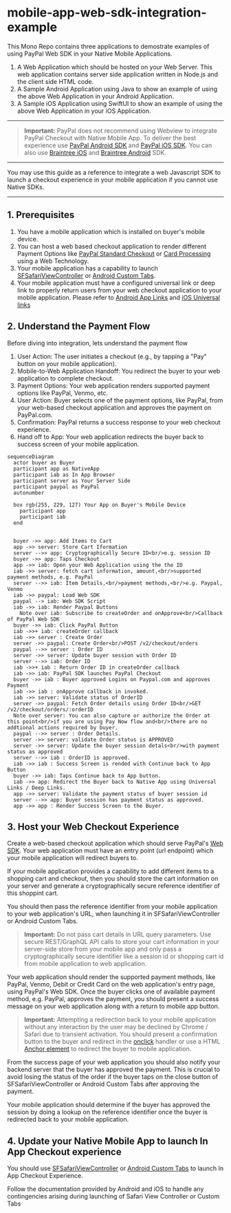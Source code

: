 # mobile-app-web-sdk-integration-example

This Mono Repo contains three applications to demostrate examples of using PayPal Web SDK in your Native Mobile Applications. 
1. A Web Application which should be hosted on your Web Server. This web application contains server side application written in Node.js and the client side HTML code.
2. A Sample Android Application using Java to show an example of using the above Web Application in your Android Application.
3. A Sample iOS Application using SwiftUI to show an example of using the above Web Application in your iOS Application.

------------------------------------------------------

> **Important:** PayPal does not recommend using Webview to integrate PayPal Checkout with Native Mobile App. To deliver the best experience use [PayPal Android SDK](https://developer.paypal.com/docs/checkout/advanced/android/) and [PayPal iOS SDK](https://developer.paypal.com/docs/checkout/advanced/ios/). You can also use [Braintree iOS](https://developer.paypal.com/braintree/docs/guides/client-sdk/setup/ios/v5) and  [Braintree Android](https://developer.paypal.com/braintree/docs/guides/client-sdk/setup/android/v3) SDK.


------------------------------------------------------

You may use this guide as a reference to integrate a web Javascript SDK to launch a checkout experience in your mobile application if you cannot use Native SDKs. 


------------------------------------------------------

## 1. Prerequisites
1. You have a mobile application which is installed on buyer's mobile device.
2. You can host a web based checkout application to render different Payment Options like [PayPal Standard Checkout](https://developer.paypal.com/studio/checkout/standard) or [Card Processing](https://developer.paypal.com/studio/checkout/advanced) using a Web Technology.
2. Your mobile application has a capability to launch [SFSafariViewController](https://developer.apple.com/documentation/safariservices/sfsafariviewcontroller) or [Android Custom Tabs](https://developer.chrome.com/docs/android/custom-tabs).
3. Your mobile application must have a configured universal link or deep link to properly return users from your web checkout application to your mobile application. Please refer to [Android App Links](https://developer.android.com/training/app-links) and [iOS Universal links](https://developer.apple.com/ios/universal-links/)

## 2. Understand the Payment Flow
Before diving into integration, lets understand the payment flow

1. User Action: The user initiates a checkout (e.g., by tapping a "Pay" button on your mobile application).
2. Mobile-to-Web Application Handoff: You redirect the buyer to your web application to complete checkout. 
3. Payment Options: Your web application renders supported payment options like PayPal, Venmo, etc. 
4. User Action: Buyer selects one of the payment options, like PayPal, from your web-based checkout application and approves the payment on PayPal.com.
5. Confirmation: PayPal returns a success response to your web checkout experience.
6. Hand off to App: Your web application redirects the buyer back to success screen of your mobile application.

   
```mermaid
sequenceDiagram
  actor buyer as Buyer
  participant app as NativeApp
  participant iab as In App Browser
  participant server as Your Server Side
  participant paypal as PayPal
  autonumber

  box rgb(255, 229, 127) Your App on Buyer's Mobile Device
    participant app
    participant iab
  end


  buyer ->> app: Add Items to Cart
  app ->> server: Store Cart Iformation
  server -->> app: Cryptographically Secure ID<br/>e.g. session ID
  buyer ->> app: Taps Checkout
  app ->> iab: Open your Web Application using the the ID
  iab ->> server: fetch cart information, amount,<br/>supported payment methods, e.g. PayPal
  server -->> iab: Item Details,<br/>payment methods,<br/>e.g. Paypal, Venmo
  iab ->> paypal: Load Web SDK
  paypal --> iab: Web SDK Script
  iab ->> iab: Render Paypal Buttons
    Note over iab: Subscribe to createOrder and onApprove<br/>Callback of PayPal Web SDK
  buyer ->> iab: Click PayPal Button
  iab ->>+ iab: createOrder callback
  iab ->> server : Create Order
  server ->> paypal: Create Order<br/>POST /v2/checkout/orders
  paypal -->> server : Order ID
  server ->> server: Update buyer session with Order ID
  server -->> iab: Order ID
  iab ->>+ iab : Return Order ID in createOrder callback
  iab ->> iab: PayPal SDK launches PayPal Checkout
  buyer ->> iab : Buyer approved Logins on Paypal.com and approves Payment
  iab ->> iab : onApprove callback in invoked.
  iab ->> server: Validate status of OrderID
  server ->> paypal: Fetch Order details using Order ID<br/>GET /v2/checkout/orders/:orderID
  Note over server: You can also capture or authorize the Order at this point<br/>if you are using Pay Now flow and<br/>there are no addtional actions required by buyer.
  paypal -->> server : Order Details.
  server ->> server: validate Order status is APPROVED  
  server ->> server: Update the buyer session detals<br/>with payment status as approved
  server -->> iab : OrderID is approved.
  iab ->> iab : Success Screen is rended with Continue back to App Button
  buyer ->> iab: Taps Continue back to App button.
  iab ->> app: Redirect the Buyer back to Native App using Universal Links / Deep Links.
  app ->> server: Validate the payment status of buyer session id
  server -->> app: Buyer session has payment status as approved.
  app ->> app : Render Success Screen to the Buyer.
```

## 3. Host your Web Checkout Experience
Create a web-based checkout application which should serve PayPal's [Web SDK](https://developer.paypal.com/sdk/js/). Your web application must have an entry point (url endpoint) which your mobile application will redirect buyers to.

If your mobile application provides a capability to add different items to a shopping cart and checkout, then you should store the cart information on your server and generate a cryptographically secure reference identifier of this shoppint cart. 

You should then pass the reference identifier from your mobile application to your web application's URL, when launching it in SFSafariViewController or Android Custom Tabs.

> **Important:** Do not pass cart details in URL query parameters. Use secure REST/GraphQL API calls to store your cart information in your server-side store from your mobile app and only pass a cryptographically secure identifier like a session id or shopping cart id from mobile application to web application.

Your web application should render the supported payment methods, like PayPal, Venmo, Debit or Credit Card on the web application's entry page, using PayPal's Web SDK.
Once the buyer clicks one of available payment method, e.g. PayPal, approves the payment, you should present a success message on your web application along with a return to mobile app button.

> **Important:** Attempting a redirection back to your mobile application without any interaction by the user may be declined by Chrome / Safari due to transient activation.
> You should present a confirmation button to the buyer and redirect in the [onclick](https://developer.mozilla.org/en-US/docs/Web/API/Element/click_event) handler or use a HTML [Anchor element](https://developer.mozilla.org/en-US/docs/Web/HTML/Element/a) to redirect the buyer to mobile application. 

From the success page of your web application you should also notify your backend server that the buyer has approved the payment. This is crucial to avoid losing the status of the order if the buyer taps on the close button of SFSafariViewController or Android Custom Tabs after approving the payment.

Your mobile application should determine if the buyer has approved the session by doing a lookup on the reference identifier once the buyer is redirected back to your mobile application. 


## 4. Update your Native Mobile App to launch In App Checkout experience
You should use [SFSafariViewController](https://developer.apple.com/documentation/safariservices/sfsafariviewcontroller) or [Android Custom Tabs](https://developer.chrome.com/docs/android/custom-tabs) to launch In App Checkout Experience. 

Follow the documentation provided by Android and iOS to handle any contingencies arising during launching of Safari View Controller or Custom Tabs
